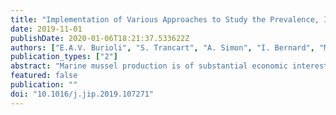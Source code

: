 ```yaml
---
title: "Implementation of Various Approaches to Study the Prevalence, Incidence and Progression of Disseminated Neoplasia in Mussel Stocks"
date: 2019-11-01
publishDate: 2020-01-06T18:21:37.533622Z
authors: ["E.A.V. Burioli", "S. Trancart", "A. Simon", "I. Bernard", "M. Charles", "E. Oden", "N. Bierne", "M. Houssin"]
publication_types: ["2"]
abstract: "Marine mussel production is of substantial economic interest in numerous coastal areas worldwide, making crucial the study of pathologies that affect them. Disseminated neoplasia (DN) has recently been suggested to be linked to blue mussel, Mytilus edulis, mortality outbreaks observed in France since 2014, although the evidence remains indirect. In order to improve DN detection and monitoring, we compared the sensitivity of four diagnostic tools, namely haemocytology, histology, flow cytometry, and genetics. Haemocytological examination gave the best results in sensitivity and had the advantage of being non-invasive, allowing disease progression to be followed in affected mussels. Using this approach, we showed that DN progression is usually slow, and we provide evidence of remission events. We observed a high diversity of forms and mitotic features of neoplastic cells located in the vesicular connective tissue but rarely in the haemolymph. Circulating cells occur as four main types but are homogenous in morphology and DNA content within a single individual. Polyploidy proved very high, from 8 N to 18 N. Genetic analysis of haemolymph DNA showed that a Mytilus trossulus genetic signal was associated with almost all the DN cases here diagnosed by haemocytological examination, regardless of the DN type. This result corroborates DN is a transmissible cancer that first originated in a M. trossulus host and subsequently crossed into M. edulis. No pre-neoplastic conditions were detectable. The prevalence of the disease was quite low, which, together with the low morbidity observed in the lab, suggest DN is unlikely to be the direct cause of mortality outbreaks in France."
featured: false
publication: ""
doi: "10.1016/j.jip.2019.107271"
---
```


